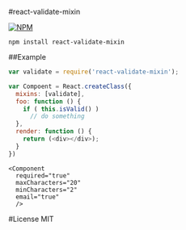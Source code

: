 #react-validate-mixin

[![NPM](https://nodei.co/npm/react-validate-mixin.png)](https://nodei.co/npm/react-validate-mixin/)

```
npm install react-validate-mixin
```

##Example

```js
var validate = require('react-validate-mixin');

var Compoent = React.createClass({
  mixins: [validate],
  foo: function () {
    if ( this.isValid() )
      // do something
  },
  render: function () {
    return (<div></div>);
  }
})
```

```
<Component
  required="true"
  maxCharacters="20"
  minCharacters="2"
  email="true"
  />
```

#License
MIT
